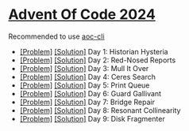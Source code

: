 # [Advent Of Code 2024](https://adventofcode.com/2024/)

Recommended to use [aoc-cli](https://github.com/scarvalhojr/aoc-cli)

- [[Problem]](https://adventofcode.com/2024/day/1) [[Solution]](src/Day01.kt) Day 1: Historian Hysteria
- [[Problem]](https://adventofcode.com/2024/day/2) [[Solution]](src/Day02.kt) Day 2: Red-Nosed Reports
- [[Problem]](https://adventofcode.com/2024/day/3) [[Solution]](src/Day03.kt) Day 3: Mull It Over
- [[Problem]](https://adventofcode.com/2024/day/4) [[Solution]](src/Day04.kt) Day 4: Ceres Search
- [[Problem]](https://adventofcode.com/2024/day/5) [[Solution]](src/Day05.kt) Day 5: Print Queue
- [[Problem]](https://adventofcode.com/2024/day/6) [[Solution]](src/Day06.kt) Day 6: Guard Gallivant
- [[Problem]](https://adventofcode.com/2024/day/7) [[Solution]](src/Day07.kt) Day 7: Bridge Repair
- [[Problem]](https://adventofcode.com/2024/day/8) [[Solution]](src/Day08.kt) Day 8: Resonant Collinearity
- [[Problem]](https://adventofcode.com/2024/day/9) [[Solution]](src/Day09.kt) Day 9: Disk Fragmenter
